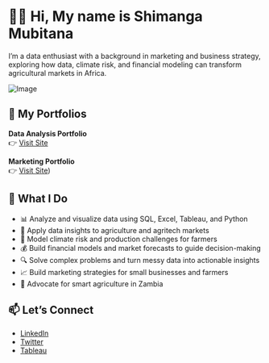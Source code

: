# 👋🏽 Hi, My name is Shimanga Mubitana

I’m a data enthusiast with a background in marketing and business strategy, exploring how data, climate risk, and financial modeling can transform agricultural markets in Africa.

![Image](https://github.com/user-attachments/assets/239ca821-bb8f-4930-88f3-27c30555f70f)

## 📁 My Portfolios

**Data Analysis Portfolio**  
👉 [Visit Site](https://your-data-portfolio-site-link)

**Marketing Portfolio**  
👉 [Visit Site](https://shimanga.github.io/Marketing-Portfolio))

## 💼 What I Do

- 📊 Analyze and visualize data using SQL, Excel, Tableau, and Python  
- 🌱 Apply data insights to agriculture and agritech markets  
- 🌾 Model climate risk and production challenges for farmers  
- 💰 Build financial models and market forecasts to guide decision-making  
- 🔍 Solve complex problems and turn messy data into actionable insights
- 📈 Build marketing strategies for small businesses and farmers
- 🌱 Advocate for smart agriculture in Zambia

## 📫 Let’s Connect

- [LinkedIn](https://www.linkedin.com/in/shimanga-mubitana/)
- [Twitter](https://twitter.com/shimangam)
-  [Tableau](https://public.tableau.com/app/profile/shimanga.mubitana/vizzes)
